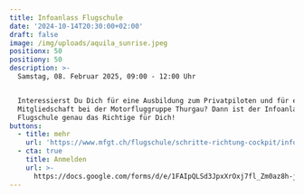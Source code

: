 ```yaml
---
title: Infoanlass Flugschule
date: '2024-10-14T20:30:00+02:00'
draft: false
image: /img/uploads/aquila_sunrise.jpeg
positionx: 50
positiony: 50
description: >-
  Samstag, 08. Februar 2025, 09:00 - 12:00 Uhr


  Interessierst Du Dich für eine Ausbildung zum Privatpiloten und für eine
  Mitgliedschaft bei der Motorfluggruppe Thurgau? Dann ist der Infoanlass der
  Flugschule genau das Richtige für Dich!
buttons:
  - title: mehr
    url: 'https://www.mfgt.ch/flugschule/schritte-richtung-cockpit/infoabend/'
  - cta: true
    title: Anmelden
    url: >-
      https://docs.google.com/forms/d/e/1FAIpQLSd3JpxXrOxj7fl_Zm0az8h-jQsAsB1TOEE2-HsOPYoi29qRUw/viewform
---
```


